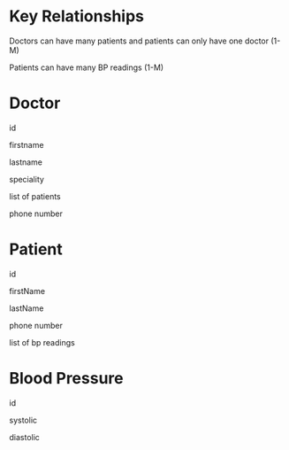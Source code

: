 # **Key Relationships**
Doctors can have many patients and patients can only have one doctor (1-M)

Patients can have many BP readings (1-M)

# **Doctor**
id

firstname

lastname

speciality

list of patients

phone number

# **Patient**
id

firstName

lastName

phone number

list of bp readings

# **Blood Pressure**
id

systolic

diastolic






